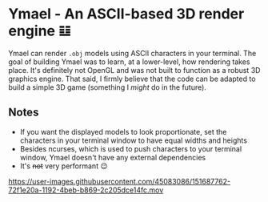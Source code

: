 # Ymael - An ASCII-based 3D render engine 𝌭

Ymael can render `.obj` models using ASCII characters in your terminal. The goal of building Ymael was to learn, at a lower-level, how rendering takes place. It's definitely not OpenGL and was not built to function as a robust 3D graphics engine. That said, I firmly believe that the code can be adapted to build a simple 3D game (something I _might_ do in the future).

## Notes
- If you want the displayed models to look proportionate, set the characters in your terminal window to have equal widths and heights
- Besides ncurses, which is used to push characters to your terminal window, Ymael doesn't have any external dependencies
- It's <s>not</s> very performant 😉



https://user-images.githubusercontent.com/45083086/151687762-72f1e20a-1192-4beb-b869-2c205dce14fc.mov

<!-- https://user-images.githubusercontent.com/45083086/151687478-2f42f798-15b4-4487-bf64-7611df25459e.mp4

https://user-images.githubusercontent.com/45083086/151687476-32674d10-924a-443a-9010-f63b47fd9dd1.mov
 -->


